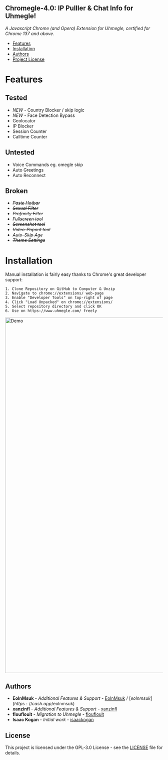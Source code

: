 ## Chromegle-4.0: IP Pulller & Chat Info for Uhmegle!
*A Javascript Chrome (and Opera) Extension for Uhmegle, certified for Chrome 137 and above.*

- [Features](#features)
- [Installation](#installation)
- [Authors](#authors)
- [Project License](#license)

# Features

## Tested
- *NEW* - Country Blocker / skip logic
- *NEW* - Face Detection Bypass
- Geolocator
- IP Blocker
- Session Counter
- Calltime Counter

## Untested
- Voice Commands eg. omegle skip
- Auto Greetings
- Auto Reconnect

## Broken
- *~~Paste Hotbar~~*
- *~~Sexual Filter~~*
- *~~Profanity Filter~~*
- *~~Fullscreen tool~~*
- *~~Screenshot tool~~*
- *~~Video-Popout tool~~*
- *~~Auto-Skip Age~~*
- *~~Theme Settings~~*

# Installation

Manual installation is fairly easy thanks to Chrome's great developer support:
```
1. Clone Repository on GitHub to Computer & Unzip
2. Navigate to chrome://extensions/ web-page
3. Enable "Developer Tools" on top-right of page
4. Click "Load Unpacked" on chrome://extensions/
5. Select repository directory and click OK
6. Use on https://www.uhmegle.com/ freely
```

<img width="1050" height="1134" alt="Demo" src="https://github.com/user-attachments/assets/0ed177b8-5c72-43ce-b55a-030e02be9ab0" />


## Authors

* **EolnMsuk** - *Additional Features & Support* - [EolnMsuk](https://github.com/EolnMsuk) / [$eolnmsuk](https://cash.app/$eolnmsuk)
* **xanzinfl** - *Additional Features & Support* - [xanzinfl](https://github.com/xanzinfl)
* **flouflouit** - *Migration to Uhmegle* - [flouflouit](https://github.com/flouflouit)
* **Isaac Kogan** - *Initial work* - [isaackogan](https://github.com/isaackogan)

## License

This project is licensed under the GPL-3.0 License - see the [LICENSE](LICENSE) file for details.
